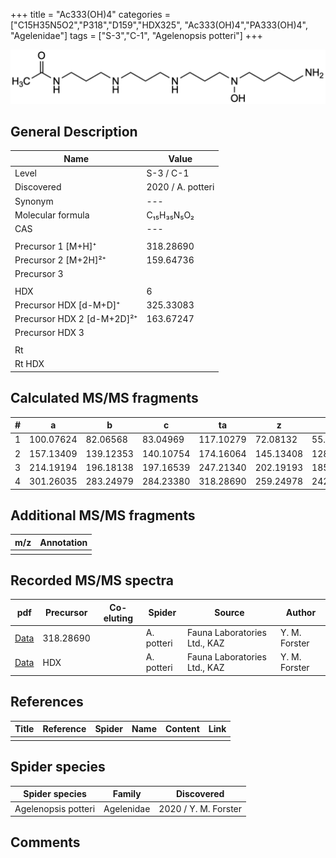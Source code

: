 +++
title = "Ac333(OH)4"
categories = ["C15H35N5O2","P318","D159","HDX325",
"Ac333(OH)4","PA333(OH)4",
"Agelenidae"]
tags = ["S-3","C-1",
"Agelenopsis potteri"]
+++

![](/img/Ac333(OH)4.png)

## General Description

| Name                       | Value              |
|----------------------------|--------------------|
| Level                      | S-3 / C-1          |
| Discovered                 | 2020 / A. potteri |
| Synonym                    | ---                |
| Molecular formula          | C₁₅H₃₅N₅O₂                   |
| CAS                        | ---                |
|                            |                    |
| Precursor 1 [M+H]⁺         | 318.28690                   |
| Precursor 2 [M+2H]²⁺       | 159.64736                    |
| Precursor 3                |                    |
|                            |                    |
| HDX                        | 6                   |
| Precursor HDX   [d-M+D]⁺   | 325.33083                   |
| Precursor HDX 2 [d-M+2D]²⁺ | 163.67247                   |
| Precursor HDX 3            |                    |
|                            |                    |
| Rt                         |                    |
| Rt HDX                     |                    |

## Calculated MS/MS fragments

| # | a         | b         | c         | ta        | z         | y         | tz        |
|---|-----------|-----------|-----------|-----------|-----------|-----------|-----------|
| 1 | 100.07624 | 82.06568 | 83.04969 | 117.10279 | 72.08132 | 55.05477 | 105.10278 |
| 2 | 157.13409 | 139.12353 | 140.10754 | 174.16064 | 145.13408 | 128.10753 | 162.16063 |
| 3 | 214.19194 | 196.18138 | 197.16539 | 247.21340 | 202.19193 | 185.16538 | 219.21848 |
| 4 | 301.26035 | 283.24979 | 284.23380 | 318.28690 | 259.24978 | 242.22323 | 276.27633 |

## Additional MS/MS fragments

| m/z | Annotation |
|-----|------------|
|     |            |

## Recorded MS/MS spectra

| pdf                                             | Precursor | Co-eluting | Spider      | Source                       | Author        |
|-------------------------------------------------|-----------|------------|-------------|------------------------------|---------------|
| [Data](/pdf/A-potteri/318_Ac333(OH)4_Ap.pdf) | 318.28690 |           | A. potteri | Fauna Laboratories Ltd., KAZ | Y. M. Forster |
| [Data](/pdf/A-potteri/318_Ac333(OH)4_Ap_HDX.pdf) | HDX |           | A. potteri | Fauna Laboratories Ltd., KAZ | Y. M. Forster |


## References

| Title | Reference | Spider | Name | Content | Link |
|-------|-----------|--------|------|---------|------|
|       |           |        |      |         |      |

## Spider species

| Spider species     | Family     | Discovered           |
|--------------------|------------|----------------------|
| Agelenopsis potteri | Agelenidae | 2020 / Y. M. Forster |

## Comments
